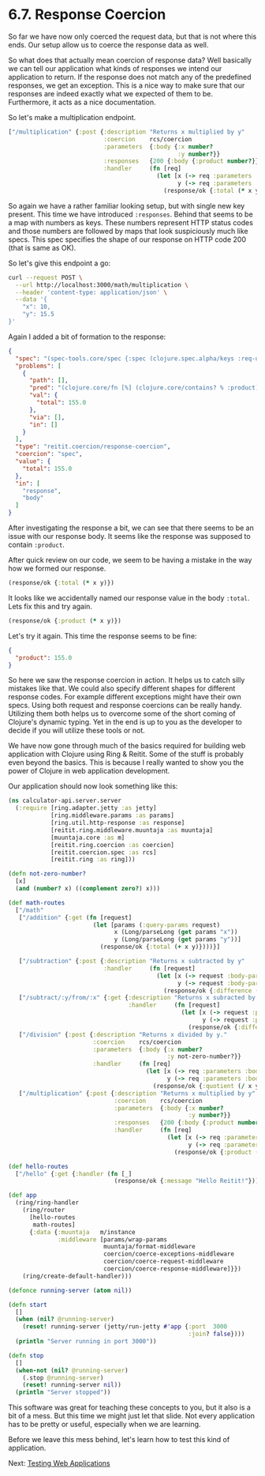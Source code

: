 # 6.7. Response Coercion

So far we have now only coerced the request data,
but that is not where this ends.
Our setup allow us to coerce the response data as well.

So what does that actually mean coercion of response data?
Well basically we can tell our application what kinds of responses we intend our application to return.
If the response does not match any of the predefined responses,
we get an exception.
This is a nice way to make sure that our responses are indeed exactly what we expected of them to be.
Furthermore, it acts as a nice documentation.

So let's make a multiplication endpoint.

```clojure
["/multiplication" {:post {:description "Returns x multiplied by y"
                           :coercion    rcs/coercion
                           :parameters  {:body {:x number?
                                                :y number?}}
                           :responses   {200 {:body {:product number?}}}
                           :handler     (fn [req]
                                          (let [x (-> req :parameters :body :x)
                                                y (-> req :parameters :body :y)]
                                            (response/ok {:total (* x y)})))}}]
```

So again we have a rather familiar looking setup,
but with single new key present.
This time we have introduced `:responses`.
Behind that seems to be a map with numbers as keys.
These numbers represent HTTP status codes and those numbers are followed by maps that look suspiciously much like specs.
This spec specifies the shape of our response on HTTP code 200 (that is same as OK).

So let's give this endpoint a go:

```sh
curl --request POST \
  --url http://localhost:3000/math/multiplication \
  --header 'content-type: application/json' \
  --data '{
    "x": 10,
    "y": 15.5
}'
```

Again I added a bit of formation to the response:

```json
{
  "spec": "(spec-tools.core/spec {:spec (clojure.spec.alpha/keys :req-un [:spec$8384/product]), :type :map, :leaf? false})",
  "problems": [
    {
      "path": [],
      "pred": "(clojure.core/fn [%] (clojure.core/contains? % :product))",
      "val": {
        "total": 155.0
      },
      "via": [],
      "in": []
    }
  ],
  "type": "reitit.coercion/response-coercion",
  "coercion": "spec",
  "value": {
    "total": 155.0
  },
  "in": [
    "response",
    "body"
  ]
}
```

After investigating the response a bit,
we can see that there seems to be an issue with our response body.
It seems like the response was supposed to contain `:product`.

After quick review on our code,
we seem to be having a mistake in the way how we formed our response.

```clojure
(response/ok {:total (* x y)})
```

It looks like we accidentally named our response value in the body `:total`.
Lets fix this and try again.

```clojure
(response/ok {:product (* x y)})
```

Let's try it again.
This time the response seems to be fine:

```json
{
  "product": 155.0
}
```

So here we saw the response coercion in action.
It helps us to catch silly mistakes like that.
We could also specify different shapes for different response codes.
For example different exceptions might have their own specs.
Using both request and response coercions can be really handy.
Utilizing them both helps us to overcome some of the short coming of Clojure's dynamic typing.
Yet in the end is up to you as the developer to decide if you will utilize these tools or not.

We have now gone through much of the basics required for building web application with Clojure using Ring & Reitit.
Some of the stuff is probably even beyond the basics.
This is because I really wanted to show you the power of Clojure in web application development.

Our application should now look something like this:

```clojure
(ns calculator-api.server.server
  (:require [ring.adapter.jetty :as jetty]
            [ring.middleware.params :as params]
            [ring.util.http-response :as response]
            [reitit.ring.middleware.muuntaja :as muuntaja]
            [muuntaja.core :as m]
            [reitit.ring.coercion :as coercion]
            [reitit.coercion.spec :as rcs]
            [reitit.ring :as ring]))

(defn not-zero-number?
  [x]
  (and (number? x) ((complement zero?) x)))

(def math-routes
  ["/math"
   ["/addition" {:get (fn [request]
                        (let [params (:query-params request)
                              x (Long/parseLong (get params "x"))
                              y (Long/parseLong (get params "y"))]
                          (response/ok {:total (+ x y)})))}]

   ["/subtraction" {:post {:description "Returns x subtracted by y"
                           :handler     (fn [request]
                                          (let [x (-> request :body-params :x)
                                                y (-> request :body-params :y)]
                                            (response/ok {:difference (- x y)})))}}]
   ["/subtract/:y/from/:x" {:get {:description "Returns x subracted by y"
                                  :handler     (fn [request]
                                                 (let [x (-> request :path-params :x Long/parseLong)
                                                       y (-> request :path-params :y Long/parseLong)]
                                                   (response/ok {:difference (- x y)})))}}]
   ["/division" {:post {:description "Returns x divided by y."
                        :coercion    rcs/coercion
                        :parameters  {:body {:x number?
                                             :y not-zero-number?}}
                        :handler     (fn [req]
                                       (let [x (-> req :parameters :body :x)
                                             y (-> req :parameters :body :y)]
                                         (response/ok {:quotient (/ x y)})))}}]
   ["/multiplication" {:post {:description "Returns x multiplied by y"
                              :coercion    rcs/coercion
                              :parameters  {:body {:x number?
                                                   :y number?}}
                              :responses   {200 {:body {:product number?}}}
                              :handler     (fn [req]
                                             (let [x (-> req :parameters :body :x)
                                                   y (-> req :parameters :body :y)]
                                               (response/ok {:product (* x y)})))}}]])

(def hello-routes
  ["/hello" {:get {:handler (fn [_]
                              (response/ok {:message "Hello Reitit!"}))}}])

(def app
  (ring/ring-handler
    (ring/router
      [hello-routes
       math-routes]
      {:data {:muuntaja   m/instance
              :middleware [params/wrap-params
                           muuntaja/format-middleware
                           coercion/coerce-exceptions-middleware
                           coercion/coerce-request-middleware
                           coercion/coerce-response-middleware]}})
    (ring/create-default-handler)))

(defonce running-server (atom nil))

(defn start
  []
  (when (nil? @running-server)
    (reset! running-server (jetty/run-jetty #'app {:port  3000
                                                   :join? false})))
  (println "Server running in port 3000"))

(defn stop
  []
  (when-not (nil? @running-server)
    (.stop @running-server)
    (reset! running-server nil))
  (println "Server stopped"))
```

This software was great for teaching these concepts to you,
but it also is a bit of a mess.
But this time we might just let that slide.
Not every application has to be pretty or useful,
especially when we are learning.

Before we leave this mess behind,
let's learn how to test this kind of application.

Next: [Testing Web Applications](8-testing-web-applications.md)